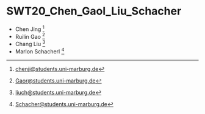 # SWT20_Chen_Gaol_Liu_Schacher


* Chen Jing [^1]
* Ruilin Gao [^2]
* Chang Liu [^3]
* Marlon Schacherl [^4]

[^1]: chenji@students.uni-marburg.de
[^2]: Gaor@students.uni-marburg.de
[^3]: liuch@students.uni-marburg.de
[^4]:Schacher@students.uni-marburg.de

